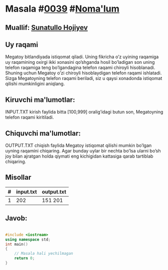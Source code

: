 
<h1>Masala #<a href="https://robocontest.uz/tasks/0039">0039</a> #<a href="https://robocontest.uz/tasks?category=1">Noma'lum</a></h1>
<h2> Muallif: <a href="https://robocontest.uz/profile/sunnat">Sunatullo Hojiyev</a></h2>
<h2>Uy raqami</h2>
<p>Megatoy bitlandiyada istiqomat qiladi. Uning fikricha o’z uyining raqamiga uy raqamining oxirgi ikki xonasini qo’shganda hosil bo’ladigan son uning telefon raqamiga teng bo’lgandagina telefon raqami chiroyli hisoblanadi. Shuning uchun Megatoy o’zi chiroyli hisoblaydigan telefon raqami ishlatadi. Sizga Megatoyning telefon raqami beriladi, siz u qaysi xonadonda istiqomat qilishi mumkinligini aniqlang.</p>
<h2>Kiruvchi ma'lumotlar:</h2>
<p>INPUT.TXT kirish faylida bitta [100,999] oralig’idagi butun son, Megatoyning telefon raqami kiritiladi.</p>
<h2>Chiquvchi ma'lumotlar:</h2>
<p>OUTPUT.TXT chiqish faylida Megatoy istiqomat qilishi mumkin bo’lgan uyning raqamini chiqaring. Agar bunday uylar bir nechta bo’lsa ularni bo’sh joy bilan ajratgan holda qiymati eng kichigidan kattasiga qarab tartiblab chiqaring.</p>
<h2>Misollar</h2>
<table>
    <thead>
        <tr>
            <th>#</th>
            <th>input.txt</th>
            <th>output.txt</th>
        </tr>
    </thead>
    <tbody>
            <tr>
                <td>1</td>
                <td>202</td>
                <td>151 201</td>
            </tr>
    </tbody>
    </table>
    
<h2>Javob:</h2>

######
```cpp
#include <iostream>
using namespace std;
int main()
{
    // Masala hali yechilmagan
    return 0;
}
```

